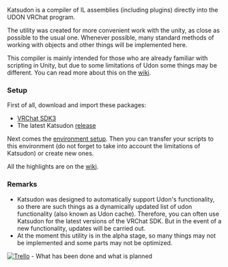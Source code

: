Katsudon is a compiler of IL assemblies (including plugins) directly into the UDON VRChat program.

The utility was created for more convenient work with the unity, as close as possible to the usual one. Whenever possible, many standard methods of working with objects and other things will be implemented here.

This compiler is mainly intended for those who are already familiar with scripting in Unity, but due to some limitations of Udon some things may be different. You can read more about this on the [wiki](https://github.com/Xytabich/Katsudon/wiki/Difference-from-regular-use-of-C%23).

### Setup
First of all, download and import these packages:
- [VRChat SDK3](https://vrchat.com/home/download)
- The latest Katsudon [release](https://github.com/Xytabich/Katsudon/releases/latest)

Next comes the [environment setup](https://github.com/Xytabich/Katsudon/wiki/How-to-work).
Then you can transfer your scripts to this environment (do not forget to take into account the limitations of Katsudon) or create new ones.

All the highlights are on the [wiki](https://github.com/Xytabich/Katsudon/wiki).

### Remarks
- Katsudon was designed to automatically support Udon's functionality, so there are such things as a dynamically updated list of udon functionality (also known as Udon cache).
Therefore, you can often use Katsudon for the latest versions of the VRChat SDK. But in the event of a new functionality, updates will be carried out.
- At the moment this utility is in the alpha stage, so many things may not be implemented and some parts may not be optimized.

[![Trello](https://img.shields.io/badge/Trello-Katsudon%20Board-yellow?style=flat&logo=trello)](https://trello.com/b/jyjguAFA) - What has been done and what is planned
